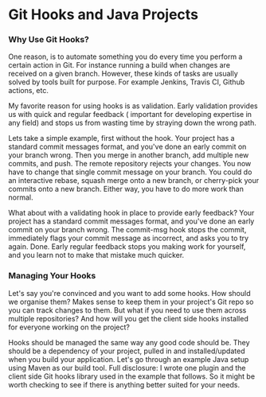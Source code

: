 # Git Hooks and Java Projects

### Why Use Git Hooks?

One reason, is to automate something you do every time you perform a certain action in Git. For instance running a build
when changes are received on a given branch. However, these kinds of tasks are usually solved by tools built for
purpose. For example Jenkins, Travis CI, Github actions, etc.

My favorite reason for using hooks is as validation. Early validation provides us with quick and regular feedback (
important for developing expertise in any field) and stops us from wasting time by straying down the wrong path.

Lets take a simple example, first without the hook. Your project has a standard commit messages format, and you've done
an early commit on your branch wrong. Then you merge in another branch, add multiple new commits, and push. The remote
repository rejects your changes. You now have to change that single commit message on your branch. You could do an
interactive rebase, squash merge onto a new branch, or cherry-pick your commits onto a new branch. Either way, you have
to do more work than normal.

What about with a validating hook in place to provide early feedback? Your project has a standard commit messages
format, and you've done an early commit on your branch wrong. The commit-msg hook stops the commit, immediately flags
your commit message as incorrect, and asks you to try again. Done. Early regular feedback stops you making work for
yourself, and you learn not to make that mistake much quicker.

### Managing Your Hooks

Let's say you're convinced and you want to add some hooks. How should we organise them? Makes sense to keep them in your
project's Git repo so you can track changes to them. But what if you need to use them across multiple repositories? And
how will you get the client side hooks installed for everyone working on the project?

Hooks should be managed the same way any good code should be. They should be a dependency of your project, pulled in and
installed/updated when you build your application. Let's go through an example Java setup using Maven as our build tool.
Full disclosure: I wrote one plugin and the client side Git hooks library used in the example that follows. So it might
be worth checking to see if there is anything better suited for your needs.

